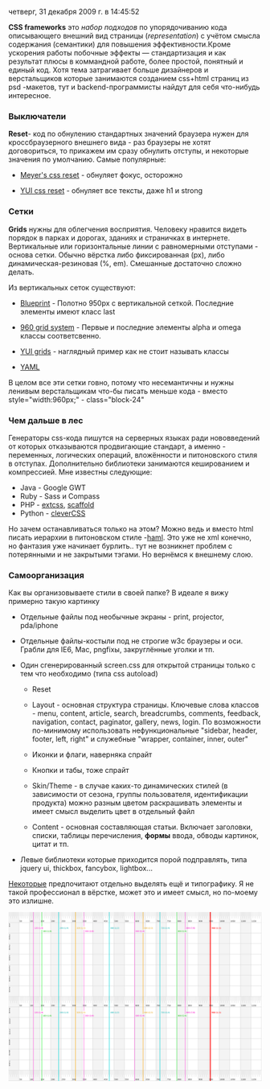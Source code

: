 четверг, 31 декабря 2009 г. в 14:45:52

**CSS frameworks** это _набор подходов_ по упорядочиванию кода описывающего внешний вид страницы (_representation_) с учётом смысла содержания (семантики) для повышения эффективности.Кроме ускорения работы побочные эффекты — стандартизация и как результат плюсы в коммандной работе, более простой, понятный и единый код. Хотя тема затрагивает больше дизайнеров и верстальщиков которые занимаются созданием css+html страниц из psd -макетов, тут и backend-программисты найдут для себя что-нибудь интересное.

### Выключатели  

**Reset**- код по обнулению стандартных значений браузера нужен для кроссбраузерного внешнего вида - раз браузеры не хотят договориться, то прикажем им сразу обнулить отступы, и некоторые значения по умолчанию. Самые популярные:

- [Meyer's css reset](http://meyerweb.com/eric/tools/css/reset/) - обнуляет фокус, осторожно  
    
- [YUI css reset](http://developer.yahoo.com/yui/reset/) - обнуляет все тексты, даже h1 и strong

### Сетки

**Grids** нужны для облегчения восприятия. Человеку нравится видеть порядок в парках и дорогах, зданиях и страничках в интернете. Вертикальные или горизонтальные линии с равномерными отступами - основа сетки. Обычно вёрстка либо фиксированная (px), либо динамическая-резиновая (%, em). Смешанные достаточно сложно делать.

Из вертикальных сеток существуют:

- [Blueprint](http://www.blueprintcss.org/) - Полотно 950px с вертикальной сеткой. Последние элементы имеют класс last  
    
- [960 grid system](http://960.gs/) - Первые и последние элементы alpha и omega классы соответсвенно.
- [YUI grids](http://developer.yahoo.com/yui/grids/) - наглядный пример как не стоит называть классы
- [YAML](http://www.yaml.de/en/)

В целом все эти сетки говно, потому что несемантичны и нужны ленивым верстальщикам что-бы писать меньше кода - вместо style="width:960px;" - class="block-24"

### Чем дальше в лес  

Генераторы css-кода пишутся на серверных языках ради нововведений от которых отказываются продвигающие стандарт, а именно - переменных, логических операций, вложённости и питоновского стиля в отступах. Дополнительно библиотеки занимаются кешированием и компрессией. Мне известны следующие:

- Java - Google GWT
- Ruby - Sass и Compass
- PHP - [extcss](http://code.google.com/p/extcss/), [scaffold](http://wiki.github.com/anthonyshort/csscaffold)
- Python - [cleverCSS](http://sandbox.pocoo.org/clevercss/)  
    

Но зачем останавливаться только на этом? Можно ведь и вместо html писать иерархии в питоновском стиле -[haml](http://haml-lang.com/). Это уже не xml конечно, но фантазия уже начинает бурлить.. тут не возникнет проблем с потерянными и не закрытыми тэгами. Но вернёмся к внешнему слою.

### Самоорганизация

Как вы организовываете стили в своей папке? В идеале я вижу примерно такую картинку

- Отдельные файлы под необычные экраны - print, projector, pda/iphone
- Отдельные файлы-костыли под не строгие w3c браузеры и оси. Грабли для IE6, Mac, pngfixы, закруглённые уголки и тп.  
    
- Один сгенерированный screen.css для открытой страницы только с тем что необходимо (типа css autoload)  
    - Reset
    - Layout - основная структура страницы. Ключевые слова классов - menu, content, article, search, breadcrumbs, comments, feedback, navigation, contact, paginator, gallery, news, login. По возможности по-минимому использовать нефункциональные "sidebar, header, footer, left, right" и служебные "wrapper, container, inner, outer"  
        
    - Иконки и флаги, наверняка спрайт
    - Кнопки и табы, тоже спрайт  
        
    - Skin/Theme - в случае каких-то динамических стилей (в зависимости от сезона, группы пользователя, идентификации продукта) можно разным цветом раскрашивать элементы и имеет смысл выделить цвет в отдельный файл  
        
    - Content - основная составляющая статьи. Включает заголовки, списки, таблицы перечисления, **формы** ввода, обводы картинок, цитат и тп.
- Левые библиотеки которые приходится порой подправлять, типа jquery ui, thickbox, fancybox, lightbox...

[Некоторые](http://www.contentwithstyle.co.uk/content/modular-css) предпочитают отдельно выделять ещё и типографику. Я не такой профессионал в вёрстке, может это и имеет смысл, но по-моему это излишне.

![](img/Pasted%20image%2020241019192626.png)